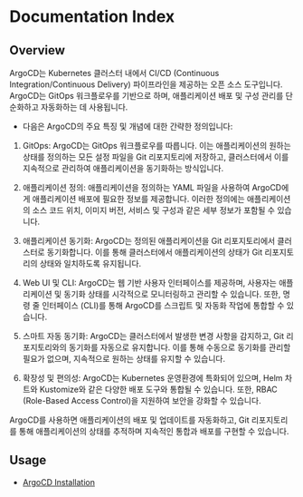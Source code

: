 # Documentation Index

## Overview


ArgoCD는 Kubernetes 클러스터 내에서 CI/CD (Continuous Integration/Continuous Delivery) 파이프라인을 제공하는 오픈 소스 도구입니다. ArgoCD는 GitOps 워크플로우를 기반으로 하며, 애플리케이션 배포 및 구성 관리를 단순화하고 자동화하는 데 사용됩니다.

- 다음은 ArgoCD의 주요 특징 및 개념에 대한 간략한 정의입니다:

1. GitOps:
ArgoCD는 GitOps 워크플로우를 따릅니다. 이는 애플리케이션의 원하는 상태를 정의하는 모든 설정 파일을 Git 리포지토리에 저장하고, 클러스터에서 이를 지속적으로 관리하여 애플리케이션을 동기화하는 방식입니다.

2. 애플리케이션 정의:
애플리케이션을 정의하는 YAML 파일을 사용하여 ArgoCD에게 애플리케이션 배포에 필요한 정보를 제공합니다. 이러한 정의에는 애플리케이션의 소스 코드 위치, 이미지 버전, 서비스 및 구성과 같은 세부 정보가 포함될 수 있습니다.

3. 애플리케이션 동기화:
ArgoCD는 정의된 애플리케이션을 Git 리포지토리에서 클러스터로 동기화합니다. 이를 통해 클러스터에서 애플리케이션의 상태가 Git 리포지토리의 상태와 일치하도록 유지됩니다.

4. Web UI 및 CLI:
ArgoCD는 웹 기반 사용자 인터페이스를 제공하며, 사용자는 애플리케이션 및 동기화 상태를 시각적으로 모니터링하고 관리할 수 있습니다. 또한, 명령 줄 인터페이스 (CLI)를 통해 ArgoCD를 스크립트 및 자동화 작업에 통합할 수 있습니다.

5. 스마트 자동 동기화:
ArgoCD는 클러스터에서 발생한 변경 사항을 감지하고, Git 리포지토리와의 동기화를 자동으로 유지합니다. 이를 통해 수동으로 동기화를 관리할 필요가 없으며, 지속적으로 원하는 상태를 유지할 수 있습니다.

6. 확장성 및 편의성:
ArgoCD는 Kubernetes 운영환경에 특화되어 있으며, Helm 차트와 Kustomize와 같은 다양한 배포 도구와 통합될 수 있습니다. 또한, RBAC (Role-Based Access Control)을 지원하여 보안을 강화할 수 있습니다.

ArgoCD를 사용하면 애플리케이션의 배포 및 업데이트를 자동화하고, Git 리포지토리를 통해 애플리케이션의 상태를 추적하며 지속적인 통합과 배포를 구현할 수 있습니다.


## Usage
- [ArgoCD Installation](./installation.md)